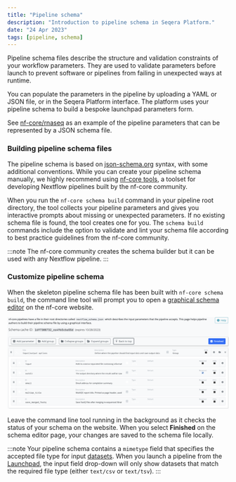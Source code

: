 ```yaml
---
title: "Pipeline schema"
description: "Introduction to pipeline schema in Seqera Platform."
date: "24 Apr 2023"
tags: [pipeline, schema]
---
```


Pipeline schema files describe the structure and validation constraints of your workflow parameters. They are used to validate parameters before launch to prevent software or pipelines from failing in unexpected ways at runtime.

You can populate the parameters in the pipeline by uploading a YAML or JSON file, or in the Seqera Platform interface. The platform uses your pipeline schema to build a bespoke launchpad parameters form.

See [nf-core/rnaseq](https://github.com/nf-core/rnaseq/blob/e049f51f0214b2aef7624b9dd496a404a7c34d14/nextflow_schema.json) as an example of the pipeline parameters that can be represented by a JSON schema file.

### Building pipeline schema files

The pipeline schema is based on [json-schema.org](https://json-schema.org/) syntax, with some additional conventions. While you can create your pipeline schema manually, we highly recommend using [nf-core tools](https://nf-co.re/tools/#pipeline-schema), a toolset for developing Nextflow pipelines built by the nf-core community.

When you run the `nf-core schema build` command in your pipeline root directory, the tool collects your pipeline parameters and gives you interactive prompts about missing or unexpected parameters. If no existing schema file is found, the tool creates one for you. The `schema build` commands include the option to validate and lint your schema file according to best practice guidelines from the nf-core community.

:::note
The nf-core community creates the schema builder but it can be used with any Nextflow pipeline.
:::

### Customize pipeline schema

When the skeleton pipeline schema file has been built with `nf-core schema build`, the command line tool will prompt you to open a [graphical schema editor](https://nf-co.re/pipeline_schema_builder) on the nf-core website.

![nf-core schema builder interface](./_images/pipeline_schema_overview.png)

Leave the command line tool running in the background as it checks the status of your schema on the website. When you select **Finished** on the schema editor page, your changes are saved to the schema file locally.

:::note
Your pipeline schema contains a `mimetype` field that specifies the accepted file type for input [datasets](../data/datasets). When you launch a pipeline from the [Launchpad](../launch/launchpad), the input field drop-down will only show datasets that match the required file type (either `text/csv` or `text/tsv`).
:::
